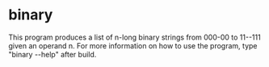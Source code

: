 # binary
This program produces a list of n-long binary strings from 000-00 to 11--111 given an operand n. For more information on how to use the program, type "binary --help" after build.
